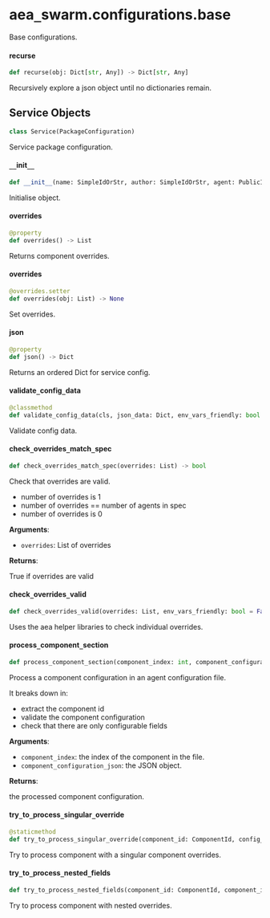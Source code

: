 <a id="aea_swarm.configurations.base"></a>

# aea`_`swarm.configurations.base

Base configurations.

<a id="aea_swarm.configurations.base.recurse"></a>

#### recurse

```python
def recurse(obj: Dict[str, Any]) -> Dict[str, Any]
```

Recursively explore a json object until no dictionaries remain.

<a id="aea_swarm.configurations.base.Service"></a>

## Service Objects

```python
class Service(PackageConfiguration)
```

Service package configuration.

<a id="aea_swarm.configurations.base.Service.__init__"></a>

#### `__`init`__`

```python
def __init__(name: SimpleIdOrStr, author: SimpleIdOrStr, agent: PublicId, version: str = "", license_: str = "", aea_version: str = "", description: str = "", number_of_agents: int = 4, network: Optional[str] = None, build_entrypoint: Optional[str] = None, overrides: Optional[List] = None) -> None
```

Initialise object.

<a id="aea_swarm.configurations.base.Service.overrides"></a>

#### overrides

```python
@property
def overrides() -> List
```

Returns component overrides.

<a id="aea_swarm.configurations.base.Service.overrides"></a>

#### overrides

```python
@overrides.setter
def overrides(obj: List) -> None
```

Set overrides.

<a id="aea_swarm.configurations.base.Service.json"></a>

#### json

```python
@property
def json() -> Dict
```

Returns an ordered Dict for service config.

<a id="aea_swarm.configurations.base.Service.validate_config_data"></a>

#### validate`_`config`_`data

```python
@classmethod
def validate_config_data(cls, json_data: Dict, env_vars_friendly: bool = False) -> None
```

Validate config data.

<a id="aea_swarm.configurations.base.Service.check_overrides_match_spec"></a>

#### check`_`overrides`_`match`_`spec

```python
def check_overrides_match_spec(overrides: List) -> bool
```

Check that overrides are valid.

- number of overrides is 1
- number of overrides == number of agents in spec
- number of overrides is 0

**Arguments**:

- `overrides`: List of overrides

**Returns**:

True if overrides are valid

<a id="aea_swarm.configurations.base.Service.check_overrides_valid"></a>

#### check`_`overrides`_`valid

```python
def check_overrides_valid(overrides: List, env_vars_friendly: bool = False) -> Dict[ComponentId, Dict[Any, Any]]
```

Uses the aea helper libraries to check individual overrides.

<a id="aea_swarm.configurations.base.Service.process_component_section"></a>

#### process`_`component`_`section

```python
def process_component_section(component_index: int, component_configuration_json: Dict) -> Tuple[ComponentId, Dict]
```

Process a component configuration in an agent configuration file.

It breaks down in:
- extract the component id
- validate the component configuration
- check that there are only configurable fields

**Arguments**:

- `component_index`: the index of the component in the file.
- `component_configuration_json`: the JSON object.

**Returns**:

the processed component configuration.

<a id="aea_swarm.configurations.base.Service.try_to_process_singular_override"></a>

#### try`_`to`_`process`_`singular`_`override

```python
@staticmethod
def try_to_process_singular_override(component_id: ComponentId, config_class: ComponentConfiguration, component_configuration_json: Dict) -> Dict
```

Try to process component with a singular component overrides.

<a id="aea_swarm.configurations.base.Service.try_to_process_nested_fields"></a>

#### try`_`to`_`process`_`nested`_`fields

```python
def try_to_process_nested_fields(component_id: ComponentId, component_index: int, config_class: ComponentConfiguration, component_configuration_json: Dict) -> Dict
```

Try to process component with nested overrides.

